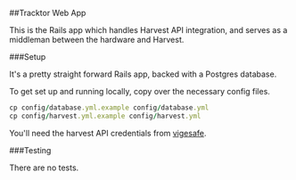 ##Tracktor Web App

This is the Rails app which handles Harvest API integration, and serves as a middleman between the hardware and Harvest.

###Setup

It's a pretty straight forward Rails app, backed with a Postgres database.

To get set up and running locally, copy over the necessary config files.

```ruby
cp config/database.yml.example config/database.yml
cp config/harvest.yml.example config/harvest.yml
```

You'll need the harvest API credentials from [vigesafe](http://vigesafe.lab.viget.com/passwords/84fa27eb-484c-4b91-91d8-c3b043690a26).

###Testing

There are no tests.
